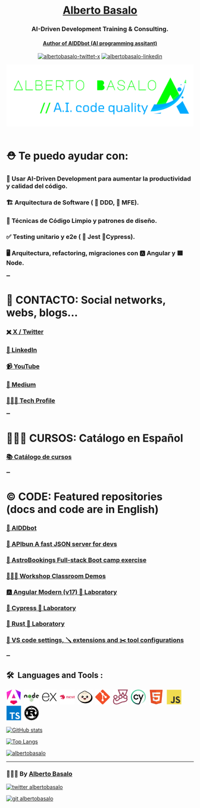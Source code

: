 <header>
  <h1 align="center"><a href="https://albertobasalo.dev" target="_blank">Alberto Basalo</a></h1>
  <h3 align="center">AI-Driven Development Training & Consulting.</h3>
  <h4 align="center"><a href="https://github.com/AIDDbot/AIDDbot" target="_blank">Author of AIDDbot (AI programming assitant)</a></h4>
  <p align="center">
   <a href="https://twitter.com/albertobasalo" target="_blank"><img src="https://img.shields.io/twitter/follow/albertobasalo?logo=twitter&style=for-the-badge" alt="albertobasalo-twittet-x" /></a>     
   <a href="https://www.linkedin.com/comm/mynetwork/discovery-see-all?usecase=PEOPLE_FOLLOWS&followMember=albertobasalo" target="_blank"><img src="https://img.shields.io/badge/contacto-LinkedIn-blue?style=for-the-badge" alt="albertobasalo-linkedin" /></a>
  </p>
  <p align="center">
    <a href="https://albertobasalo.dev/" target="_blank"><img src="https://github.com/AlbertoBasalo/albertobasalo/raw/master/git-hub_banner.png" alt="albertobasalo-linkedin" /></a>
  </p>
</header>

# ⛑️ Te puedo ayudar con:

### 🤖 Usar AI-Driven Development para aumentar la productividad y calidad del código.

### 🏗️ Arquitectura de Software ( 👔 DDD, 🧱 MFE).

### 🍋 Técnicas de Código Limpio y patrones de diseño.

### ✅ Testing unitario y e2e ( 🧪 Jest 🌲Cypress).

### 🖥️ Arquitectura, refactoring, migraciones con 🅰️ Angular y 🟩 Node.

➖

# 📧 CONTACTO: Social networks, webs, blogs...

### [✖️ **X** / Twitter](https://twitter.com/albertobasalo)

### [🤝 LinkedIn](https://www.linkedin.com/in/albertobasalo/)

### [📹 YouTube](https://www.youtube.com/c/AlbertoBasalo71)

### [📗 Medium](https://albertobasalo.medium.com/)

### [🧑🏼‍💻 Tech Profile](https://albertobasalo.dev/)

➖

# 🧑🏼‍🎓 CURSOS: Catálogo en Español

### [📚 Catálogo de cursos](https://albertobasalo.notion.site/Cursos-6bbb54cf42354a2591725158691ff051)

➖

# ©️ CODE: Featured repositories (docs and code are in English)

### [🤖 AIDDbot](https://github.com/AIDDbot/AIDDbot)

### [🥖 APIbun A fast JSON server for devs](https://github.com/AlbertoBasalo/api_bun)

### [🚀 AstroBookings Full-stack Boot camp exercise ](https://github.com/astrobookings)

### [🧑🏼‍🏫 Workshop Classroom Demos](https://github.com/CursosAlbertoBasalo)

### [🅰️ Angular Modern (v17) 🧫 Laboratory](https://github.com/AlbertoBasalo/ng-lab)

### [🌲 Cypress 🧫 Laboratory](https://github.com/AlbertoBasalo/cy-lab)

### [🦀 Rust 🧫 Laboratory](https://github.com/AlbertoBasalo/rs-lab)

### [🧰 VS code settings, 🪛 extensions and ✂️ tool configurations](https://github.com/AlbertoBasalo/dotfiles)

➖

## 🛠 &nbsp;Languages and Tools :

<p>
<img src="https://github.com/devicons/devicon/blob/master/icons/angular/angular-original.svg" title="Angular" alt="Angular" width="40" height="40"/>&nbsp;
<img src="https://github.com/devicons/devicon/blob/master/icons/nodejs/nodejs-original-wordmark.svg" title="NodeJS" alt="NodeJS" width="40" height="40"/>&nbsp;
<img src="https://github.com/devicons/devicon/blob/master/icons/express/express-original.svg" title="Express" alt="Express" width="40" height="40"/>&nbsp;
<img src="https://github.com/devicons/devicon/blob/master/icons/nestjs/nestjs-original-wordmark.svg" title="NestJS" alt="NestJS" width="40" height="40"/>&nbsp;
<img src="https://github.com/devicons/devicon/blob/master/icons/bun/bun-original.svg" title="bun" alt="nest" width="40" height="40"/>&nbsp;
<img src="https://github.com/devicons/devicon/blob/master/icons/git/git-original.svg" title="git" alt="git" width="40" height="40"/>&nbsp;
<img src="https://github.com/devicons/devicon/blob/master/icons/jest/jest-plain.svg" title="jest" alt="jest" width="40" height="40"/>&nbsp;
<img src="https://github.com/devicons/devicon/blob/master/icons/cypressio/cypressio-original.svg" title="Cypress" alt="Cypress" width="40" height="40"/>&nbsp;
<img src="https://github.com/devicons/devicon/blob/master/icons/html5/html5-original.svg" title="HTML5" alt="HTML" width="40" height="40"/>&nbsp;
<img src="https://github.com/devicons/devicon/blob/master/icons/javascript/javascript-original.svg" title="JavaScript" alt="JavaScript" width="40" height="40"/>&nbsp;
<img src="https://github.com/devicons/devicon/blob/master/icons/typescript/typescript-plain.svg" title="typescript" alt="typescript" width="40" height="40"/>&nbsp;
<img src="https://github.com/devicons/devicon/blob/master/icons/rust/rust-original.svg" title="typescript" alt="typescript" width="40" height="40"/>&nbsp;
</p>

[![GitHub stats](https://github-readme-stats.vercel.app/api?username=albertobasalo)](https://github.com/albertobasalo)

[![Top Langs](https://github-readme-stats.vercel.app/api/top-langs/?username=albertobasalo)](https://github.com/albertobasalo)

<p align="left">
  <a href="https://github.com/ryo-ma/github-profile-trophy">
    <img src="https://github-profile-trophy.vercel.app/?username=albertobasalo" alt="albertobasalo" />
  </a>
</p>

---

<footer>
  <h3>🧑🏼‍💻 By <a href="https://albertobasalo.dev" target="blank">Alberto Basalo</a> </h3>
  <p>
    <a href="https://twitter.com/albertobasalo" target="blank">
      <img src="https://img.shields.io/twitter/follow/albertobasalo?logo=twitter&style=for-the-badge" alt="twitter albertobasalo" />
    </a>
  </p>
  <p>
    <a href="https://github.com/albertobasalo" target="blank">
      <img 
        src="https://img.shields.io/github/followers/albertobasalo?logo=github&label=profile albertobasalo&style=for-the-badge" alt="git albertobasalo" />
    </a>
  </p>
</footer>
